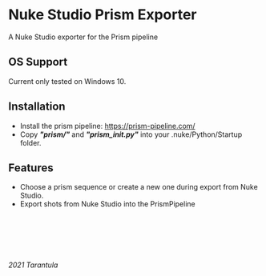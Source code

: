 # Nuke Studio Prism Exporter
A Nuke Studio exporter for the Prism pipeline

## OS Support
Current only tested on Windows 10.

## Installation
- Install the prism pipeline: https://prism-pipeline.com/
- Copy __*"prism/"*__ and __*"prism_init.py"*__ into your .nuke/Python/Startup folder.

## Features
- Choose a prism sequence or create a new one during export from Nuke Studio.
- Export shots from Nuke Studio into the PrismPipeline

&nbsp;  
&nbsp;  
&nbsp;  
#
_2021 Tarantula_ 

